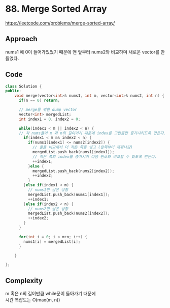 # 88. Merge Sorted Array

https://leetcode.com/problems/merge-sorted-array/

## Approach

nums1 에 0이 들어가있었기 때문에 맨 앞부터 nums2와 비교하며 새로운 vector를 만들었다.

## Code

```cpp
class Solution {
public:
    void merge(vector<int>& nums1, int m, vector<int>& nums2, int n) {
      if(n == 0) return;

      // merge를 위한 dump vector
      vector<int> mergedList;
      int index1 = 0, index2 = 0;

      while(index1 < m || index2 < n) {
      // 각 nums들이 m 과 n의 길이이기 때문에 index를 그만큼만 증가시키도록 만든다.
        if(index1 < m && index2 < n) {
          if(nums1[index1] <= nums2[index2]) {
            // 둘을 비교해서 더 작은 쪽을 넣고 (앞쪽부터 채워나감)
            mergedList.push_back(nums1[index1]);
            // 작은 쪽의 index를 증가시켜 다음 원소와 비교할 수 있도록 만든다.
            ++index1;
          }else {
            mergedList.push_back(nums2[index2]);
            ++index2;
          }
        }else if(index1 < m) {
          // nums1만 남은 상황
          mergedList.push_back(nums1[index1]);
          ++index1;
        }else if(index2 < n) {
          // nums2만 남은 상황
          mergedList.push_back(nums2[index2]);
          ++index2;
        }
      }

      for(int i = 0; i < m+n; i++) {
        nums1[i] = mergedList[i];
      }

    }

};
```

## Complexity

m 혹은 n의 길이만큼 while문이 돌아가기 때문에 <br>
시간 복잡도는 O(max(m, n))
